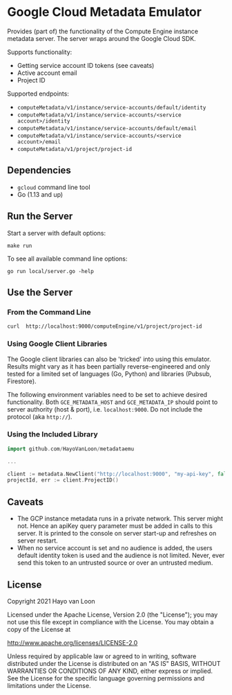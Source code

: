 # Google Cloud Metadata Emulator

Provides (part of) the functionality of the Compute Engine instance metadata
server. The server wraps around the Google Cloud SDK.

Supports functionality:

* Getting service account ID tokens (see caveats)
* Active account email
* Project ID

Supported endpoints:

* `computeMetadata/v1/instance/service-accounts/default/identity`
* `computeMetadata/v1/instance/service-accounts/<service account>/identity`
* `computeMetadata/v1/instance/service-accounts/default/email`
* `computeMetadata/v1/instance/service-accounts/<service account>/email`
* `computeMetadata/v1/project/project-id`

## Dependencies

* `gcloud` command line tool
* Go (1.13 and up)

## Run the Server

Start a server with default options:

```shell script
make run
```

To see all available command line options:

```shell script
go run local/server.go -help
```

## Use the Server

### From the Command Line

```shell script
curl  http://localhost:9000/computeEngine/v1/project/project-id
```

### Using Google Client Libraries

The Google client libraries can also be 'tricked' into using this emulator.
Results might vary as it has been partially reverse-engineered and only tested
for a limited set of languages (Go, Python) and libraries (Pubsub, Firestore).

The following environment variables need to be set to achieve desired
functionality. Both `GCE_METADATA_HOST` and `GCE_METADATA_IP` should point to
server authority (host & port), i.e. `localhost:9000`. Do not include the
protocol (aka `http://`).

### Using the Included Library

```go
import github.com/HayoVanLoon/metadataemu

...

client := metadata.NewClient("http://localhost:9000", "my-api-key", false, "my-service-account")
projectId, err := client.ProjectID()
```

## Caveats

* The GCP instance metadata runs in a private network. This server might not.
  Hence an apiKey query parameter must be added in calls to this server. It is
  printed to the console on server start-up and refreshes on server restart.
* When no service account is set and no audience is added, the users default
  identity token is used and the audience is not limited. Never, ever send this
  token to an untrusted source or over an untrusted medium.

## License

Copyright 2021 Hayo van Loon

Licensed under the Apache License, Version 2.0 (the "License"); you may not use
this file except in compliance with the License. You may obtain a copy of the
License at

http://www.apache.org/licenses/LICENSE-2.0

Unless required by applicable law or agreed to in writing, software distributed
under the License is distributed on an "AS IS" BASIS, WITHOUT WARRANTIES OR
CONDITIONS OF ANY KIND, either express or implied. See the License for the
specific language governing permissions and limitations under the License.

